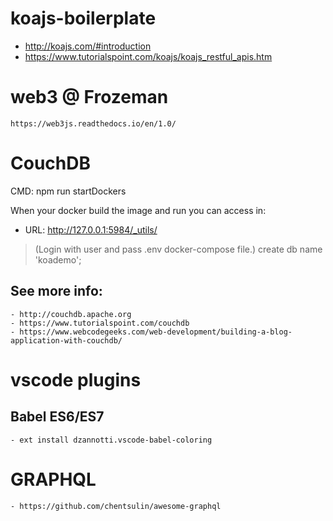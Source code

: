 # koajs-boilerplate

- http://koajs.com/#introduction
- https://www.tutorialspoint.com/koajs/koajs_restful_apis.htm


# web3 @ Frozeman
    https://web3js.readthedocs.io/en/1.0/


# CouchDB
CMD: npm run startDockers

When your docker build the image and run you can access in: 
- URL: http://127.0.0.1:5984/_utils/
> (Login with user and pass .env docker-compose file.)
> create db name 'koademo';
## See more info: 
    - http://couchdb.apache.org
    - https://www.tutorialspoint.com/couchdb
    - https://www.webcodegeeks.com/web-development/building-a-blog-application-with-couchdb/

# vscode plugins
## Babel ES6/ES7
    - ext install dzannotti.vscode-babel-coloring
# GRAPHQL 
    - https://github.com/chentsulin/awesome-graphql
